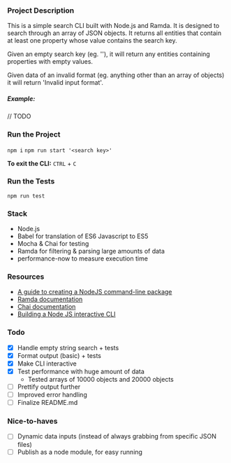 ### Project Description
This is a simple search CLI built with Node.js and Ramda. It is designed to search through an array of JSON objects. It returns all entities that contain at least one property whose value contains the search key.

Given an empty search key (eg. ''), it will return any entities containing properties with empty values.

Given data of an invalid format (eg. anything other than an array of objects) it will return 'Invalid input format'.

##### Example:
// TODO

### Run the Project
`npm i`
`npm run start '<search key>'`

**To exit the CLI:** `CTRL` + `C`


### Run the Tests
`npm run test`

### Stack

- Node.js
- Babel for translation of ES6 Javascript to ES5
- Mocha & Chai for testing
- Ramda for filtering & parsing large amounts of data
- performance-now to measure execution time

### Resources

- [A guide to creating a NodeJS command-line package](https://medium.com/netscape/a-guide-to-create-a-nodejs-command-line-package-c2166ad0452e)
- [Ramda documentation](https://ramdajs.com/)
- [Chai documentation](https://www.chaijs.com/)
- [Building a Node JS interactive CLI
](https://codeburst.io/building-a-node-js-interactive-cli-3cb80ed76c86)

### Todo
- [x] Handle empty string search + tests
- [x] Format output (basic) + tests
- [x] Make CLI interactive
- [x] Test performance with huge amount of data
	- Tested arrays of 10000 objects and 20000 objects
- [ ] Prettify output further
- [ ] Improved error handling
- [ ] Finalize README.md

### Nice-to-haves
- [ ] Dynamic data inputs (instead of always grabbing from specific JSON files)
- [ ] Publish as a node module, for easy running
